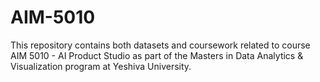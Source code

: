 # AIM-5010
This repository contains both datasets and coursework related to course AIM 5010 - AI Product Studio as part of the Masters in Data Analytics & Visualization program at Yeshiva University. 

